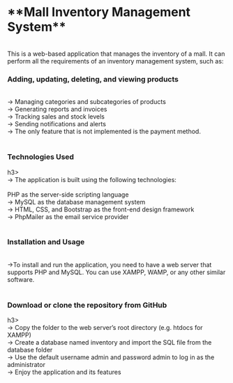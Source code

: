   <h1>**Mall Inventory Management System**</h1>

<br>
This is a web-based application that manages the inventory of a mall. It can perform all the requirements of an inventory management system, such as:
<br>
<h3>Adding, updating, deleting, and viewing products</h3><br>
-> Managing categories and subcategories of products<br>
-> Generating reports and invoices<br>
-> Tracking sales and stock levels<br>
-> Sending notifications and alerts<br>
-> The only feature that is not implemented is the payment method.<br>
<br>
<h3>Technologies Used</h3>h3><br>
-> The application is built using the following technologies:<br>
<br>
PHP as the server-side scripting language<br>
-> MySQL as the database management system<br>
-> HTML, CSS, and Bootstrap as the front-end design framework<br>
-> PhpMailer as the email service provider<br>

<br>
<h3>Installation and Usage</h3><br>
->To install and run the application, you need to have a web server that supports PHP and MySQL. You can use XAMPP, WAMP, or any other similar software.<br>
<br>
<h3>Download or clone the repository from GitHub</h3>h3><br>
-> Copy the folder to the web server’s root directory (e.g. htdocs for XAMPP)<br>
-> Create a database named inventory and import the SQL file from the database folder<br>
-> Use the default username admin and password admin to log in as the administrator<br>
-> Enjoy the application and its features<br>
<br>
<br>




